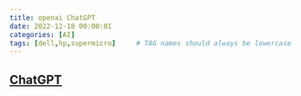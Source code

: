 ```yaml
---
title: openai ChatGPT
date: 2022-12-18 00:00:01
categories: [AI]
tags: [dell,hp,supermicro]     # TAG names should always be lowercase
---
```


## [ChatGPT](https://chat.openai.com/)

